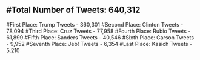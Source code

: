 #Total Number of Tweets: 640,312 
---
#First Place: Trump Tweets - 360,301
#Second Place: Clinton Tweets - 78,094
#Third Place: Cruz Tweets - 77,958
#Fourth Place: Rubio Tweets - 61,899
#Fifth Place: Sanders Tweets - 40,546
#Sixth Place: Carson Tweets - 9,952
#Seventh Place: Jeb! Tweets - 6,354
#Last Place: Kasich Tweets - 5,210
